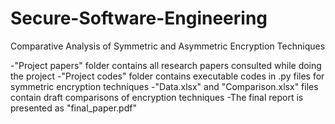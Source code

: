 # Secure-Software-Engineering
Comparative Analysis of Symmetric and Asymmetric Encryption Techniques

-"Project papers" folder contains all research papers consulted while doing the project
-"Project codes" folder contains executable codes in .py files for symmetric encryption techniques
-"Data.xlsx" and "Comparison.xlsx" files contain draft comparisons of encryption techniques
-The final report is presented as "final_paper.pdf"
